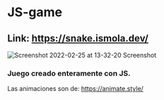 # JS-game

## Link: https://snake.ismola.dev/

![Screenshot 2022-02-25 at 13-32-20 Screenshot](https://user-images.githubusercontent.com/60386407/155715782-ed8c28ea-5011-4621-97bb-5320356426c2.png)


### Juego creado enteramente con JS.
Las animaciones son de: https://animate.style/
